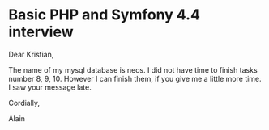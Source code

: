 # Basic PHP and Symfony 4.4 interview

Dear Kristian, 

The name of my mysql database is neos.
I did not have time to finish tasks number 8, 9, 10. However I can finish them, if you give me a little more time.
I saw your message late.

Cordially,

Alain

